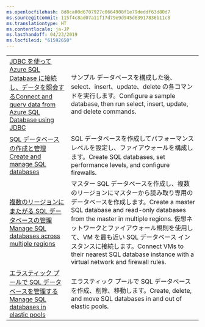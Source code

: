 ```yaml
---
ms.openlocfilehash: 8d8ca00d6707927c0664908f1e79deddf63d80d7
ms.sourcegitcommit: 115f4c8ad07a11f17d79e9d945d63917836b11c8
ms.translationtype: HT
ms.contentlocale: ja-JP
ms.lasthandoff: 04/23/2019
ms.locfileid: "61592650"
---
```

|  |  |
|---------|---------|
| <span data-ttu-id="93fc7-101">[JDBC を使って Azure SQL Database に接続し、データを照会する][4]</span><span class="sxs-lookup"><span data-stu-id="93fc7-101">[Connect and query data from Azure SQL Database using JDBC][4]</span></span> | <span data-ttu-id="93fc7-102">サンプル データベースを構成した後、select、insert、update、delete の各コマンドを実行します。</span><span class="sxs-lookup"><span data-stu-id="93fc7-102">Configure a sample database, then run select, insert, update, and delete commands.</span></span> |
| <span data-ttu-id="93fc7-103">[SQL データベースの作成と管理][1]</span><span class="sxs-lookup"><span data-stu-id="93fc7-103">[Create and manage SQL databases][1]</span></span> | <span data-ttu-id="93fc7-104">SQL データベースを作成してパフォーマンス レベルを設定し、ファイアウォールを構成します。</span><span class="sxs-lookup"><span data-stu-id="93fc7-104">Create SQL databases, set performance levels, and configure firewalls.</span></span>|
| <span data-ttu-id="93fc7-105">[複数のリージョンにまたがる SQL データベースの管理][2]</span><span class="sxs-lookup"><span data-stu-id="93fc7-105">[Manage SQL databases across multiple regions][2]</span></span> | <span data-ttu-id="93fc7-106">マスター SQL データベースを作成し、複数のリージョンにマスターから読み取り専用のデータベースを作成します。</span><span class="sxs-lookup"><span data-stu-id="93fc7-106">Create a master SQL database and read-only databases from the master in multiple regions.</span></span> <span data-ttu-id="93fc7-107">仮想ネットワークとファイアウォール規則を使用して、VM を最も近い SQL データベース インスタンスに接続します。</span><span class="sxs-lookup"><span data-stu-id="93fc7-107">Connect VMs to their nearest SQL database instance with a virtual network and firewall rules.</span></span> | 
| <span data-ttu-id="93fc7-108">[エラスティック プールで SQL データベースを管理する][3]</span><span class="sxs-lookup"><span data-stu-id="93fc7-108">[Manage SQL databases in elastic pools][3]</span></span> | <span data-ttu-id="93fc7-109">エラスティック プールで SQL データベースを作成、削除、移動します。</span><span class="sxs-lookup"><span data-stu-id="93fc7-109">Create, delete, and move SQL databases in and out of elastic pools.</span></span> | 

[1]: https://azure.microsoft.com/resources/samples/sql-database-java-manage-db/
[2]: https://azure.microsoft.com/resources/samples/sql-database-java-manage-sql-databases-across-regions/
[3]: ../java-sdk-manage-sql-elastic-pools.md
[4]: https://docs.microsoft.com/azure/sql-database/sql-database-connect-query-java
